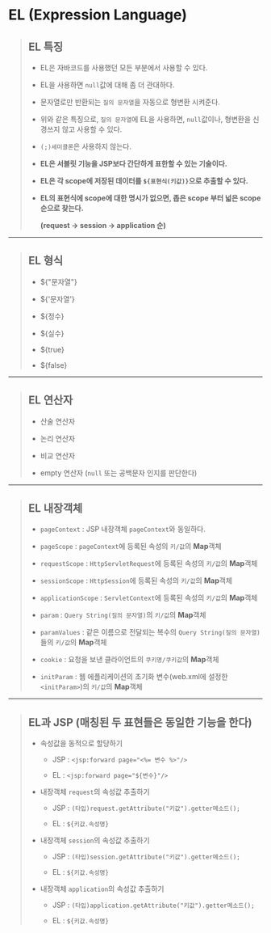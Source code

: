 # EL (Expression Language)

>	## EL 특징
>
>	* EL은 자바코드를 사용했던 모든 부분에서 사용할 수 있다.
>
>	* EL을 사용하면 ``null``값에 대해 좀 더 관대하다.
>
>	* 문자열로만 반환되는 ``질의 문자열``을 자동으로 형변환 시켜준다.
>
>	* 위와 같은 특징으로, ``질의 문자열``에 EL을 사용하면, ``null``값이나, 형변환을 신경쓰지 않고 사용할 수 있다.
>
>	* ``(;)세미콜론``은 사용하지 않는다.
>
>	* **EL은 서블릿 기능을 JSP보다 간단하게 표한할 수 있는 기술이다.**
>
>	* **EL은 각 scope에 저장된 데이터를 ``${표현식(키값)}``으로 추출할 수 있다.**
>
>	* **EL의 표현식에 scope에 대한 명시가 없으면, 좁은 scope 부터 넓은 scope 순으로 찾는다.**
>
>		**(request -> session -> application 순)**

---

>	## EL 형식
>
>	* ${"문자열"}
>
>	* ${'문자열'}
>
>	* ${정수}
>
>	* ${실수}
>
>	* ${true}
>
>	* ${false}

---

>	## EL 연산자
>
>	* 산술 연산자
>
>	* 논리 연산자
>
>	* 비교 연산자
>
>	* empty 연산자 (``null`` 또는 공백문자 인지를 판단한다)

---

>	## EL 내장객체
>
>	* ``pageContext`` : JSP 내장객체 ``pageContext``와 동일하다.
>
>	* ``pageScope`` : ``pageContext``에 등록된 속성의 ``키/값``의 **Map**객체
>
>	* ``requestScope`` : ``HttpServletRequest``에 등록된 속성의 ``키/값``의 **Map**객체
>
>	* ``sessionScope`` : ``HttpSession``에 등록된 속성의 ``키/값``의 **Map**객체
>
>	* ``applicationScope`` : ``ServletContext``에 등록된 속성의 ``키/값``의 **Map**객체
>
>	* ``param`` : ``Query String(질의 문자열)``의 ``키/값``의 **Map**객체
>
>	* ``paramValues`` : 같은 이름으로 전달되는 복수의 ``Query String(질의 문자열)``들의 ``키/값``의 **Map**객체
>
>	* ``cookie`` : 요청을 보낸 클라이언트의 ``쿠키명/쿠키값``의 **Map**객체
>
>	* ``initParam`` : 웹 에플리케이션의 초기화 변수(web.xml에 설정한 ``<initParam>``)의 ``키/값``의 **Map**객체

---

>	## EL과 JSP (매칭된 두 표현들은 동일한 기능을 한다)
>
>	* 속성값을 동적으로 할당하기
>
>		* JSP : ``<jsp:forward page="<%= 변수 %>"/>``
>
>		* EL  : ``<jsp:forward page="${변수}"/>``
>
>	* 내장객체 ``request``의 속성값 추출하기
>
>		* JSP : ``(타입)request.getAttribute("키값").getter메소드();``
>
>		* EL  : ``${키값.속성명}``
>
>	* 내장객체 ``session``의 속성값 추출하기
>
>		* JSP : ``(타입)session.getAttribute("키값").getter메소드();``
>
>		* EL  : ``${키값.속성명}``
>
>	* 내장객체 ``application``의 속성값 추출하기
>
>		* JSP : ``(타입)application.getAttribute("키값").getter메소드();``
>
>		* EL  : ``${키값.속성명}``